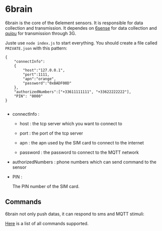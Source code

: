 # 6brain

6brain is the core of the 6element sensors. It is responsible for data collection and transmission. It dependes on 
[6sense](https://github.com/anthill/6sense) for data collection and
[quipu](https://github.com/anthill/quipu) for transmission through 3G.

Juste use `node index.js` to start everything. You should create a file called `PRIVATE.json` with this pattern:

```
{
    "connectInfo":
    {
        "host":"127.0.0.1",
        "port":1111,
        "apn":"orange",
        "password":"0xBADF00D"
    },
    "authorizedNumbers":["+33611111111", "+33622222222"],
    "PIN": "0000"
}


```
* connectInfo :

	* host : the tcp server which you want to connect to

	* port : the port of the tcp server

	* apn : the apn used by the SIM card to connect to the internet

    * password : the password to connect to the MQTT network

* authorizedNumbers : phone numbers which can send command to the sensor

* PIN :

	The PIN number of the SIM card.


## Commands

6brain not only push datas, it can respond to sms and MQTT stimuli:

[Here](https://github.com/anthill/pheromon/blob/master/api/clients/Admin/ReadMe.md) is a list of all commands supported.
